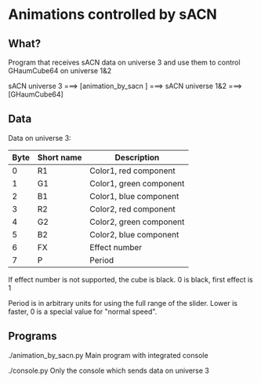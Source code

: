 Animations controlled by sACN
=============================

What?
-----

Program that receives sACN data on universe 3 and use them to control
GHaumCube64 on universe 1&2

sACN universe 3 ===> [animation_by_sacn ] ===> sACN universe 1&2 ===> [GHaumCube64]

Data
----

Data on universe 3:

| Byte | Short name | Description             |
| ---- | ---------- | ----------------------- |
|    0 |         R1 | Color1, red component   |
|    1 |         G1 | Color1, green component |
|    2 |         B1 | Color1, blue component  |
|    3 |         R2 | Color2, red component   |
|    4 |         G2 | Color2, green component |
|    5 |         B2 | Color2, blue component  |
|    6 |         FX | Effect number           |
|    7 |         P  | Period                  |

If effect number is not supported, the cube is black.
0 is black, first effect is 1

Period is in arbitrary units for using the full range of the slider.
Lower is faster, 0 is a special value for "normal speed".

Programs
--------

./animation_by_sacn.py
Main program with integrated console

./console.py
Only the console which sends data on universe 3
